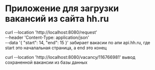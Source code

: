 # Приложение для загрузки вакансий из сайта hh.ru

curl --location 'http://localhost:8080/request' \
--header 'Content-Type: application/json' \
--data '{
"start": 14,
"end": 15
}'
забирает вакасии по апи api.hh.ru, где start это началальная страница, а end это конец

curl --location 'http://localhost:8080/vacancy/116766981'
вывод сохраненной вакансии из базы данных

